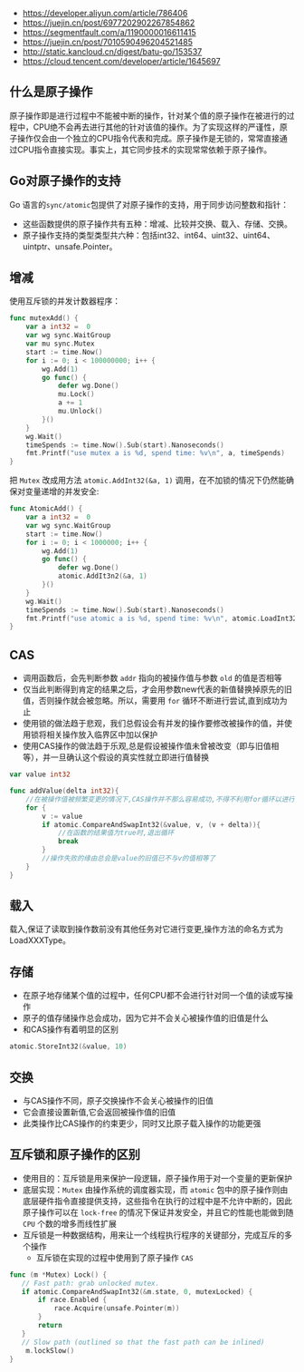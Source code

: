 - https://developer.aliyun.com/article/786406
- https://juejin.cn/post/6977202902267854862
- https://segmentfault.com/a/1190000016611415
- https://juejin.cn/post/7010590496204521485
- http://static.kancloud.cn/digest/batu-go/153537
- https://cloud.tencent.com/developer/article/1645697

## 什么是原子操作
原子操作即是进行过程中不能被中断的操作，针对某个值的原子操作在被进行的过程中，CPU绝不会再去进行其他的针对该值的操作。为了实现这样的严谨性，原子操作仅会由一个独立的CPU指令代表和完成。原子操作是无锁的，常常直接通过CPU指令直接实现。事实上，其它同步技术的实现常常依赖于原子操作。

## Go对原子操作的支持
Go 语言的`sync/atomic`包提供了对原子操作的支持，用于同步访问整数和指针：
- 这些函数提供的原子操作共有五种：增减、比较并交换、载入、存储、交换。
- 原子操作支持的类型类型共六种：包括int32、int64、uint32、uint64、uintptr、unsafe.Pointer。

## 增减
使用互斥锁的并发计数器程序：
```go
func mutexAdd() {
	var a int32 =  0
	var wg sync.WaitGroup
	var mu sync.Mutex
	start := time.Now()
	for i := 0; i < 100000000; i++ {
		wg.Add(1)
		go func() {
			defer wg.Done()
			mu.Lock()
			a += 1
			mu.Unlock()
		}()
	}
	wg.Wait()
	timeSpends := time.Now().Sub(start).Nanoseconds()
	fmt.Printf("use mutex a is %d, spend time: %v\n", a, timeSpends)
}
```

把 `Mutex` 改成用方法 `atomic.AddInt32(&a, 1)` 调用，在不加锁的情况下仍然能确保对变量递增的并发安全:
```go
func AtomicAdd() {
	var a int32 =  0
	var wg sync.WaitGroup
	start := time.Now()
	for i := 0; i < 1000000; i++ {
		wg.Add(1)
		go func() {
			defer wg.Done()
			atomic.AddIt3n2(&a, 1)
		}()
	}
	wg.Wait()
	timeSpends := time.Now().Sub(start).Nanoseconds()
	fmt.Printf("use atomic a is %d, spend time: %v\n", atomic.LoadInt32(&a), timeSpends)
}

```
## CAS
- 调用函数后，会先判断参数 `addr` 指向的被操作值与参数 `old` 的值是否相等
- 仅当此判断得到肯定的结果之后，才会用参数new代表的新值替换掉原先的旧值，否则操作就会被忽略。所以，需要用 `for` 循环不断进行尝试,直到成功为止
- 使用锁的做法趋于悲观，我们总假设会有并发的操作要修改被操作的值，并使用锁将相关操作放入临界区中加以保护
- 使用CAS操作的做法趋于乐观,总是假设被操作值未曾被改变（即与旧值相等），并一旦确认这个假设的真实性就立即进行值替换
```go
var value int32

func addValue(delta int32){
    //在被操作值被频繁变更的情况下,CAS操作并不那么容易成功,不得不利用for循环以进行多次尝试
    for {
        v := value
        if atomic.CompareAndSwapInt32(&value, v, (v + delta)){
            //在函数的结果值为true时,退出循环
            break
        }
        //操作失败的缘由总会是value的旧值已不与v的值相等了
    }
}
```


## 载入
载入,保证了读取到操作数前没有其他任务对它进行变更,操作方法的命名方式为LoadXXXType。

## 存储
- 在原子地存储某个值的过程中，任何CPU都不会进行针对同一个值的读或写操作
- 原子的值存储操作总会成功，因为它并不会关心被操作值的旧值是什么
- 和CAS操作有着明显的区别
```go
atomic.StoreInt32(&value, 10)
```

## 交换
- 与CAS操作不同，原子交换操作不会关心被操作的旧值
- 它会直接设置新值,它会返回被操作值的旧值
- 此类操作比CAS操作的约束更少，同时又比原子载入操作的功能更强

## 互斥锁和原子操作的区别
- 使用目的：互斥锁是用来保护一段逻辑，原子操作用于对一个变量的更新保护
- 底层实现：`Mutex` 由操作系统的调度器实现，而 `atomic` 包中的原子操作则由底层硬件指令直接提供支持，这些指令在执行的过程中是不允许中断的，因此原子操作可以在 `lock-free` 的情况下保证并发安全，并且它的性能也能做到随 `CPU` 个数的增多而线性扩展
- 互斥锁是一种数据结构，用来让一个线程执行程序的关键部分，完成互斥的多个操作
  - 互斥锁在实现的过程中使用到了原子操作 `CAS`
```go
func (m *Mutex) Lock() {
   // Fast path: grab unlocked mutex.
   if atomic.CompareAndSwapInt32(&m.state, 0, mutexLocked) {
       if race.Enabled {
           race.Acquire(unsafe.Pointer(m))
       }
       return
   }
   // Slow path (outlined so that the fast path can be inlined)
    m.lockSlow()
}
```
